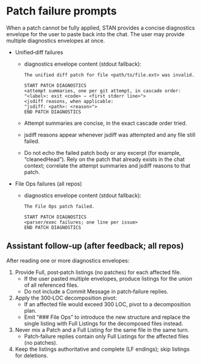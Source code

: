 # Patch failure prompts

When a patch cannot be fully applied, STAN provides a concise diagnostics envelope for the user to paste back into the chat. The user may provide multiple diagnostics envelopes at once.

- Unified‑diff failures
  - diagnostics envelope content (stdout fallback):

    ```
    The unified diff patch for file <path/to/file.ext> was invalid.

    START PATCH DIAGNOSTICS
    <attempt summaries, one per git attempt, in cascade order:
    "<label>: exit <code> — <first stderr line>">
    <jsdiff reasons, when applicable:
    "jsdiff: <path>: <reason>">
    END PATCH DIAGNOSTICS
    ```

  - Attempt summaries are concise, in the exact cascade order tried.
  - jsdiff reasons appear whenever jsdiff was attempted and any file still failed.
  - Do not echo the failed patch body or any excerpt (for example, “cleanedHead”).
    Rely on the patch that already exists in the chat context; correlate the attempt
    summaries and jsdiff reasons to that patch.

- File Ops failures (all repos)
  - diagnostics envelope content (stdout fallback):

    ```
    The File Ops patch failed.

    START PATCH DIAGNOSTICS
    <parser/exec failures; one line per issue>
    END PATCH DIAGNOSTICS
    ```

## Assistant follow‑up (after feedback; all repos)

After reading one or more diagnostics envelopes:
1) Provide Full, post‑patch listings (no patches) for each affected file.
   - If the user pasted multiple envelopes, produce listings for the union of all referenced files.
   - Do not include a Commit Message in patch‑failure replies.
2) Apply the 300‑LOC decomposition pivot:
   - If an affected file would exceed 300 LOC, pivot to a decomposition plan.
   - Emit “### File Ops” to introduce the new structure and replace the single listing with Full Listings for the decomposed files instead.
3) Never mix a Patch and a Full Listing for the same file in the same turn.
   - Patch‑failure replies contain only Full Listings for the affected files (no patches).
4) Keep the listings authoritative and complete (LF endings); skip listings for deletions.